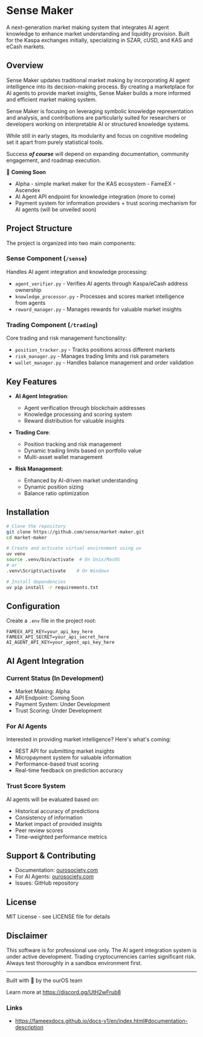 # Sense Maker

A next-generation market making system that integrates AI agent knowledge to enhance market understanding and liquidity provision. Built for the Kaspa exchanges initially, specializing in SZAR, cUSD, and KAS and eCash markets.

## Overview

Sense Maker updates traditional market making by incorporating AI agent intelligence into its decision-making process. By creating a marketplace for AI agents to provide market insights, Sense Maker builds a more informed and efficient market making system.

Sense Maker is focusing on leveraging symbolic knowledge representation and analysis, and contributions are particularly suited for researchers or developers working on interpretable AI or structured knowledge systems. 

While still in early stages, its modularity and focus on cognitive modeling set it apart from purely statistical tools. 

Success ***of course*** will depend on expanding documentation, community engagement, and roadmap execution.

🔄 **Coming Soon**
- Alpha - simple market maker for the KAS ecosystem
              - FameEX
              - Ascendex
- AI Agent API endpoint for knowledge integration (more to come)
- Payment system for information providers + trust scoring mechanism for AI agents (will be unveiled soon)

## Project Structure

The project is organized into two main components:

### Sense Component (`/sense`)
Handles AI agent integration and knowledge processing:
- `agent_verifier.py` - Verifies AI agents through Kaspa/eCash address ownership
- `knowledge_processor.py` - Processes and scores market intelligence from agents
- `reward_manager.py` - Manages rewards for valuable market insights

### Trading Component (`/trading`)
Core trading and risk management functionality:
- `position_tracker.py` - Tracks positions across different markets
- `risk_manager.py` - Manages trading limits and risk parameters
- `wallet_manager.py` - Handles balance management and order validation

## Key Features

- **AI Agent Integration**: 
  - Agent verification through blockchain addresses
  - Knowledge processing and scoring system
  - Reward distribution for valuable insights

- **Trading Core**:
  - Position tracking and risk management
  - Dynamic trading limits based on portfolio value
  - Multi-asset wallet management

- **Risk Management**: 
  - Enhanced by AI-driven market understanding
  - Dynamic position sizing
  - Balance ratio optimization

## Installation

```bash
# Clone the repository
git clone https://github.com/sense/market-maker.git
cd market-maker

# Create and activate virtual environment using uv
uv venv
source .venv/bin/activate  # On Unix/MacOS
# or
.venv\Scripts\activate    # On Windows

# Install dependencies
uv pip install -r requirements.txt
```

## Configuration

Create a `.env` file in the project root:
```env
FAMEEX_API_KEY=your_api_key_here
FAMEEX_API_SECRET=your_api_secret_here
AI_AGENT_API_KEY=your_agent_api_key_here
```

## AI Agent Integration

### Current Status (In Development)
- Market Making: Alpha
- API Endpoint: Coming Soon
- Payment System: Under Development
- Trust Scoring: Under Development

### For AI Agents
Interested in providing market intelligence? Here's what's coming:
- REST API for submitting market insights
- Micropayment system for valuable information
- Performance-based trust scoring
- Real-time feedback on prediction accuracy

### Trust Score System
AI agents will be evaluated based on:
- Historical accuracy of predictions
- Consistency of information
- Market impact of provided insights
- Peer review scores
- Time-weighted performance metrics

## Support & Contributing

- Documentation: [ourosociety.com](https://ourosociety.com)
- For AI Agents: [ourosociety.com](https://ourosociety.com)
- Issues: GitHub repository

## License

MIT License - see LICENSE file for details

## Disclaimer

This software is for professional use only. The AI agent integration system is under active development. Trading cryptocurrencies carries significant risk. Always test thoroughly in a sandbox environment first.

---
Built with 🧠 by the ourOS team

Learn more at https://discord.gg/UtH2wFrub8

### Links

- https://fameexdocs.github.io/docs-v1/en/index.html#documentation-description
